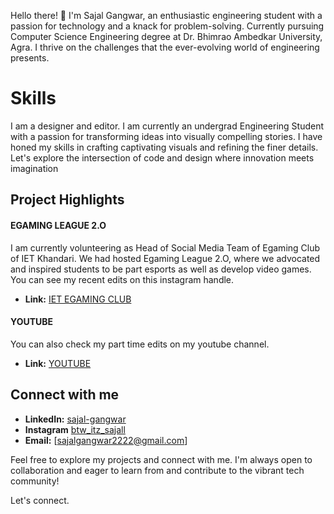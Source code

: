 Hello there! 👋 I'm Sajal Gangwar, an enthusiastic engineering student with a passion for technology and a knack for problem-solving. Currently pursuing Computer Science Engineering degree at Dr. Bhimrao Ambedkar University, Agra. I thrive on the challenges that the ever-evolving world of engineering presents.

# Skills
I am a designer and editor. I am currently an undergrad Engineering Student with a passion for transforming ideas into visually compelling stories.
I have honed my skills in crafting captivating visuals and refining the finer details.
Let's explore the intersection of code and design where innovation meets imagination

## Project Highlights

#### EGAMING LEAGUE 2.O
I am currently volunteering as Head of Social Media Team of Egaming Club of IET Khandari. We had hosted Egaming League 2.O, where we advocated and inspired students to 
be part esports as well as develop video games. You can see my recent edits on this instagram handle.

- **Link:** [IET EGAMING CLUB](https://www.instagram.com/egamingiet/)

#### YOUTUBE
You can also check my part time edits on my youtube channel.

- **Link:** [YOUTUBE](https://www.youtube.com/@rdx-warden8703)

## Connect with me
- **LinkedIn:** [sajal-gangwar](https://www.linkedin.com/in/sajal-gangwar-9b572929b/)
- **Instagram** [btw_itz_sajall](https://www.instagram.com/btw_itz_sajall/)
- **Email:** [sajalgangwar2222@gmail.com]


Feel free to explore my projects and connect with me. I'm always open to collaboration and eager to learn from and contribute to the vibrant tech community!

Let's connect. 
